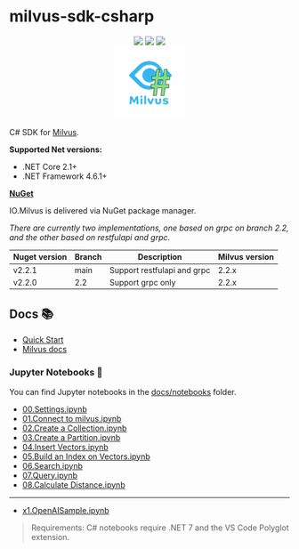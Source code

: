 ﻿# milvus-sdk-csharp

<div class="column" align="middle">
  <a href="https://milvusio.slack.com/archives/C053HTUQGUC"><img src="https://img.shields.io/badge/Join-Slack-orange?logo=slack&amp;logoColor=white&style=flat-square"></a>
  <img src="https://img.shields.io/nuget/v/io.milvus"/>
  <img src="https://img.shields.io/nuget/dt/io.milvus"/>
</div>

<div align="middle">
    <img src="milvussharp.png"/>
</div>

C# SDK for [Milvus](https://github.com/milvus-io/milvus).

**Supported Net versions:**
* .NET Core 2.1+
* .NET Framework 4.6.1+

**[NuGet](https://www.nuget.org/packages/IO.Milvus/)**

IO.Milvus is delivered via NuGet package manager.

*There are currently two implementations, one based on grpc on branch 2.2, and the other based on restfulapi and grpc.*

| Nuget version | Branch | Description | Milvus version
| --- | --- | --- | --- |
| v2.2.1 | main | Support restfulapi and grpc | 2.2.x |
| v2.2.0 | 2.2 | Support grpc only | 2.2.x |

## Docs 📚

* [Quick Start](./docs/readme.md)
* [Milvus docs](https://milvus.io/docs)

### Jupyter Notebooks 📙

You can find Jupyter notebooks in the [docs/notebooks](./docs/notebooks) folder.

* [00.Settings.ipynb](./docs/notebooks/00.Settings.ipynb)
* [01.Connect to milvus.ipynb](./docs/notebooks/01.Connect%20to%20milvus.ipynb)
* [02.Create a Collection.ipynb](./docs/notebooks/02.Create%20a%20Collection.ipynb)
* [03.Create a Partition.ipynb](./docs/notebooks/03.Create%20a%20Partition.ipynb)
* [04.Insert Vectors.ipynb](./docs/notebooks/04.Insert%20Vectors.ipynb)
* [05.Build an Index on Vectors.ipynb](./docs/notebooks/05.Build%20an%20Index%20on%20Vectors.ipynb)
* [06.Search.ipynb](./docs/notebooks/06.Search.ipynb)
* [07.Query.ipynb](./docs/notebooks/07.Query.ipynb)
* [08.Calculate Distance.ipynb](./docs/notebooks/08.Calculate%20Distance.ipynb)
---
* [x1.OpenAISample.ipynb](./docs/notebooks/x1.OpenAISample.ipynb)

> Requirements: C# notebooks require .NET 7 and the VS Code Polyglot extension.